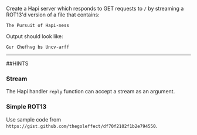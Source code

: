Create a Hapi server which responds to GET requests to `/` by streaming a ROT13'd version of a file that contains:

```
The Pursuit of Hapi-ness
```

Output should look like:

```
Gur Chefhvg bs Uncv-arff
```

-----------------------------------------------------------------
##HINTS

### Stream

The Hapi handler `reply` function can accept a stream as an argument.

### Simple ROT13

Use sample code from `https://gist.github.com/thegoleffect/df70f2102f1b2e794550`.